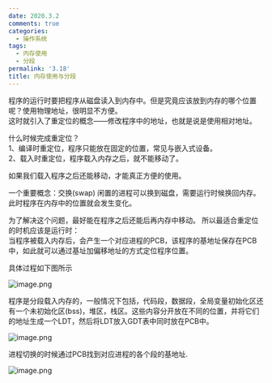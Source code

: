 ```yaml
---
date: 2020.3.2
comments: true
categories:
  - 操作系统
tags:
  - 内存使用
  - 分段
permalink: '3.18'
title: 内存使用与分段
---
```


程序的运行时要把程序从磁盘读入到内存中。但是究竟应该放到内存的哪个位置呢？使用物理地址，很明显不方便。  
这时就引入了重定位的概念——修改程序中的地址，也就是说是使用相对地址。

什么时候完成重定位？  
1、编译时重定位，程序只能放在固定的位置，常见与嵌入式设备。  
2、载入时重定位，程序载入内存之后，就不能移动了。  

如果我们载入程序之后还能移动，才能真正方便的使用。  

一个重要概念：交换(swap)
闲置的进程可以换到磁盘，需要运行时候换回内存。此时程序在内存中的位置就会发生变化。

为了解决这个问题，最好能在程序之后还能后再内存中移动。
所以最适合重定位的时机应该是运行时：  
当程序被载入内存后，会产生一个对应进程的PCB，该程序的基地址保存在PCB中，如此就可以通过基址加偏移地址的方式定位程序位置。

具体过程如下图所示

![image.png](https://i.loli.net/2020/03/16/j4zDMXetQH3r7Ky.png)

程序是分段载入内存的，一般情况下包括，代码段，数据段，全局变量初始化区还有一个未初始化区(bss)，堆区，栈区。这些内容分开放在不同的位置，并将它们的地址生成一个LDT，然后将LDT放入GDT表中同时放在PCB中。

![image.png](https://i.loli.net/2020/03/16/1i6lhfNAbeUQCsp.png)

进程切换的时候通过PCB找到对应进程的各个段的基地址.

![image.png](https://i.loli.net/2020/03/16/1i6lhfNAbeUQCsp.png)

